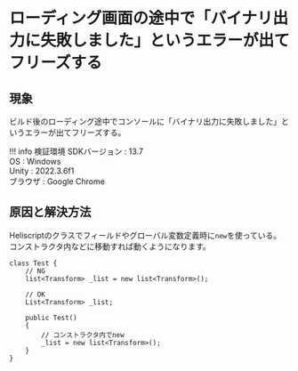 # ローディング画面の途中で「バイナリ出力に失敗しました」というエラーが出てフリーズする

## 現象
ビルド後のローディング途中でコンソールに「バイナリ出力に失敗しました」というエラーが出てフリーズする。

!!! info 検証環境
    SDKバージョン : 13.7<br>
    OS : Windows<br>
    Unity : 2022.3.6f1<br>
    ブラウザ : Google Chrome<br>

## 原因と解決方法

Heliscriptのクラスでフィールドやグローバル変数定義時に`new`を使っている。
コンストラクタ内などに移動すれば動くようになります。

```
class Test {
    // NG
    list<Transform> _list = new list<Transform>();

    // OK
    List<Transform> _list;

    public Test()
    {
        // コンストラクタ内でnew
        _list = new list<Transform>();
    }
}

```
